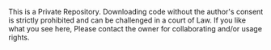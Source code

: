 This is a Private Repository. Downloading code without the author's consent is strictly prohibited and can be challenged in a court of Law. If you like what you see here, Please contact the owner for collaborating and/or usage rights.
